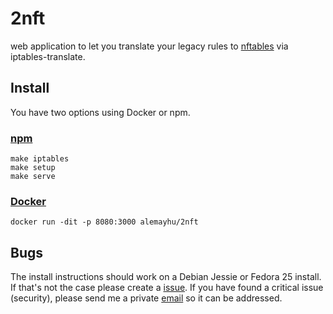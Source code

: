 # 2nft

web application to let you translate your legacy rules to [nftables][0] via
iptables-translate.

## Install

You have two options using Docker or npm.

### [npm](https://www.npmjs.com/)

    make iptables
    make setup
    make serve

### [Docker](https://www.docker.com/)

    docker run -dit -p 8080:3000 alemayhu/2nft

## Bugs
    
The install instructions should work on a Debian Jessie or Fedora 25 install.
If that's not the case please create a
[issue](https://github.com/alemayhu/2nft/issues). If you have found a critical
issue (security), please send me a private [email](mailto:a@alemayhu.com) so it
can be addressed.

[0]: https://netfilter.org/projects/nftables/
